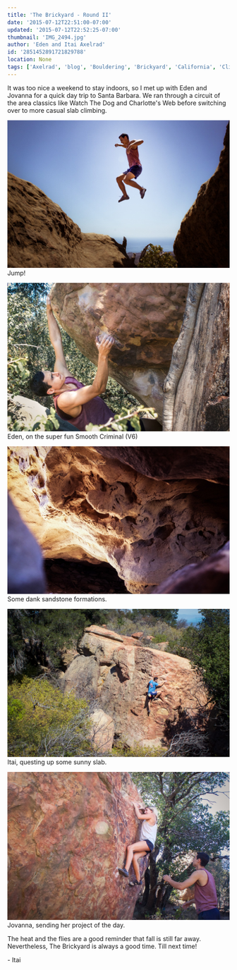 ```yaml
---
title: 'The Brickyard - Round II'
date: '2015-07-12T22:51:00-07:00'
updated: '2015-07-12T22:52:25-07:00'
thumbnail: 'IMG_2494.jpg'
author: 'Eden and Itai Axelrad'
id: '2851452891721829788'
location: None
tags: ['Axelrad', 'blog', 'Bouldering', 'Brickyard', 'California', 'Climbing', 'Eden', 'Five Ten', 'highball', 'Itai', 'sandstone', 'Santa Barbara', 'slab']
---
```

It was too nice a weekend to stay indoors, so I met up with Eden and Jovanna for a quick day trip to Santa Barbara. We ran through a circuit of the area classics like Watch The Dog and Charlotte's Web before switching over to more casual slab climbing.

![image alt](/images/IMG_2494.jpg)Jump!

![image alt](/images/IMG_2528.jpg)Eden, on the super fun Smooth Criminal (V6)

![image alt](/images/IMG_2545.jpg)Some dank sandstone formations.

![image alt](/images/IMG_2558.jpg)Itai, questing up some sunny slab.

![image alt](/images/IMG_2576.jpg)Jovanna, sending her project of the day.

The heat and the flies are a good reminder that fall is still far away. Nevertheless, The Brickyard is always a good time. Till next time!

\- Itai
